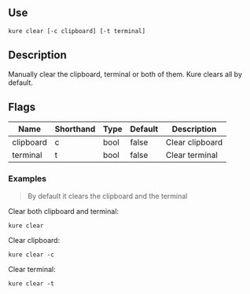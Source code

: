 ## Use

`kure clear [-c clipboard] [-t terminal]`

## Description

Manually clear the clipboard, terminal or both of them. Kure clears all by default.

## Flags 

|  Name     | Shorthand |     Type      |    Default    |           Description             |
|-----------|-----------|---------------|---------------|-----------------------------------|
| clipboard | c         | bool          | false         | Clear clipboard                   |
| terminal  | t         | bool          | false         | Clear terminal                    |

### Examples

> By default it clears the clipboard and the terminal

Clear both clipboard and terminal:
```
kure clear
```

Clear clipboard:
```
kure clear -c
```

Clear terminal:
```
kure clear -t
```
